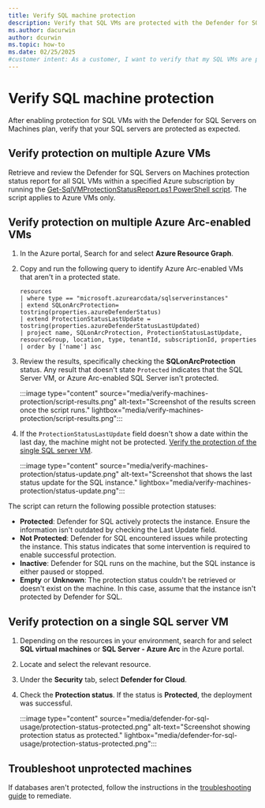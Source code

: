 ```yaml
---
title: Verify SQL machine protection
description: Verify that SQL VMs are protected with the Defender for SQL Servers on Machines plan as expected, ensuring that all security measures are properly implemented.
ms.author: dacurwin
author: dcurwin
ms.topic: how-to
ms.date: 02/25/2025
#customer intent: As a customer, I want to verify that my SQL VMs are protected with the Defender for SQL Servers on Machines plan as expected.
---
```


# Verify SQL machine protection

After enabling protection for SQL VMs with the Defender for SQL Servers on Machines plan, verify that your SQL servers are protected as expected.

## Verify protection on multiple Azure VMs

Retrieve and review the Defender for SQL Servers on Machines protection status report for all SQL VMs within a specified Azure subscription by running the [Get-SqlVMProtectionStatusReport.ps1 PowerShell script](https://aka.ms/DfSQLprotectionverificationscale). The script applies to Azure VMs only.

## Verify protection on multiple Azure Arc-enabled VMs

1. In the Azure portal, Search for and select **Azure Resource Graph**.

1. Copy and run the following query to identify Azure Arc-enabled VMs that aren't in a protected state.

    ```kusto   
    resources
    | where type == "microsoft.azurearcdata/sqlserverinstances"
    | extend SQLonArcProtection= tostring(properties.azureDefenderStatus)
    | extend ProtectionStatusLastUpdate = tostring(properties.azureDefenderStatusLastUpdated)
    | project name, SQLonArcProtection, ProtectionStatusLastUpdate, resourceGroup, location, type, tenantId, subscriptionId, properties
    | order by ['name'] asc
    ```

1. Review the results, specifically checking the **SQLonArcProtection** status. Any result that doesn't state `Protected` indicates that the SQL Server VM, or Azure Arc-enabled SQL Server isn't protected.

    :::image type="content" source="media/verify-machines-protection/script-results.png" alt-text="Screenshot of the results screen once the script runs." lightbox="media/verify-machines-protection/script-results.png":::

1. If the `ProtectionStatusLastUpdate` field doesn't show a date within the last day, the machine might not be protected. [Verify the protection of the single SQL server VM](#verify-protection-on-a-single-sql-server-vm).

    :::image type="content" source="media/verify-machines-protection/status-update.png" alt-text="Screenshot that shows the last status update for the SQL instance." lightbox="media/verify-machines-protection/status-update.png":::

The script can return the following possible protection statuses:
- **Protected**: Defender for SQL actively protects the instance. Ensure the information isn't outdated by checking the  Last Update field.
- **Not Protected**: Defender for SQL encountered issues while protecting the instance. This status indicates that some intervention is required to enable successful protection.
- **Inactive**: Defender for SQL runs on the machine, but the SQL instance is either paused or stopped.
- **Empty** or **Unknown**: The protection status couldn't be retrieved or doesn't exist on the machine. In this case, assume that the instance isn't protected by Defender for SQL.

## Verify protection on a single SQL server VM

1. Depending on the resources in your environment, search for and select **SQL virtual machines** or **SQL Server - Azure Arc** in the Azure portal.

1. Locate and select the relevant resource.

1. Under the **Security** tab, select **Defender for Cloud**.

1. Check the **Protection status**. If the status is **Protected**, the deployment was successful.

    :::image type="content" source="media/defender-for-sql-usage/protection-status-protected.png" alt-text="Screenshot showing protection status as protected." lightbox="media/defender-for-sql-usage/protection-status-protected.png":::

## Troubleshoot unprotected machines

If databases aren't protected, follow the instructions in the [troubleshooting guide](troubleshoot-sql-machines-guide.md) to remediate.

